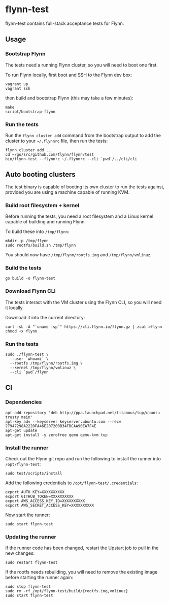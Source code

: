 # flynn-test

flynn-test contains full-stack acceptance tests for Flynn.

## Usage

### Bootstrap Flynn

The tests need a running Flynn cluster, so you will need to boot one first.

To run Flynn locally, first boot and SSH to the Flynn dev box:

```text
vagrant up
vagrant ssh
```

then build and bootstrap Flynn (this may take a few minutes):

```text
make
script/bootstrap-flynn
```

### Run the tests

Run the `flynn cluster add` command from the bootstrap output to add the cluster to your `~/.flynnrc` file, then run the tests:

```text
flynn cluster add ...
cd ~/go/src/github.com/flynn/flynn/test
bin/flynn-test --flynnrc ~/.flynnrc --cli `pwd`/../cli/cli
```

## Auto booting clusters

The test binary is capable of booting its own cluster to run the tests against, provided you are using a machine capable of running KVM.

### Build root filesystem + kernel

Before running the tests, you need a root filesystem and a Linux kernel capable of building and running Flynn.

To build these into `/tmp/flynn`:

```text
mkdir -p /tmp/flynn
sudo rootfs/build.sh /tmp/flynn
```

You should now have `/tmp/flynn/rootfs.img` and `/tmp/flynn/vmlinuz`.

### Build the tests

```text
go build -o flynn-test
```

### Download Flynn CLI

The tests interact with the VM cluster using the Flynn CLI, so you will need it locally.

Download it into the current directory:

```text
curl -sL -A "`uname -sp`" https://cli.flynn.io/flynn.gz | zcat >flynn
chmod +x flynn
```

### Run the tests

```text
sudo ./flynn-test \
  --user `whoami` \
  --rootfs /tmp/flynn/rootfs.img \
  --kernel /tmp/flynn/vmlinuz \
  --cli `pwd`/flynn
```

## CI

### Dependencies

```text
apt-add-repository 'deb http://ppa.launchpad.net/titanous/tup/ubuntu trusty main'
apt-key adv --keyserver keyserver.ubuntu.com --recv 27947298A222DFA46E207200B34FBCAA90EA7F4E
apt-get update
apt-get install -y zerofree qemu qemu-kvm tup
```

### Install the runner

Check out the Flynn git repo and run the following to install the runner
into `/opt/flynn-test`:

```
sudo test/scripts/install
```

Add the following credentials to `/opt/flynn-test/.credentials`:

```
export AUTH_KEY=XXXXXXXXXX
export GITHUB_TOKEN=XXXXXXXXXX
export AWS_ACCESS_KEY_ID=XXXXXXXXXX
export AWS_SECRET_ACCESS_KEY=XXXXXXXXXX
```

Now start the runner:

```
sudo start flynn-test
```

### Updating the runner

If the runner code has been changed, restart the Upstart job to pull in the new changes:

```
sudo restart flynn-test
```

If the rootfs needs rebuilding, you will need to remove the existing image before starting
the runner again:

```
sudo stop flynn-test
sudo rm -rf /opt/flynn-test/build/{rootfs.img,vmlinuz}
sudo start flynn-test
```
